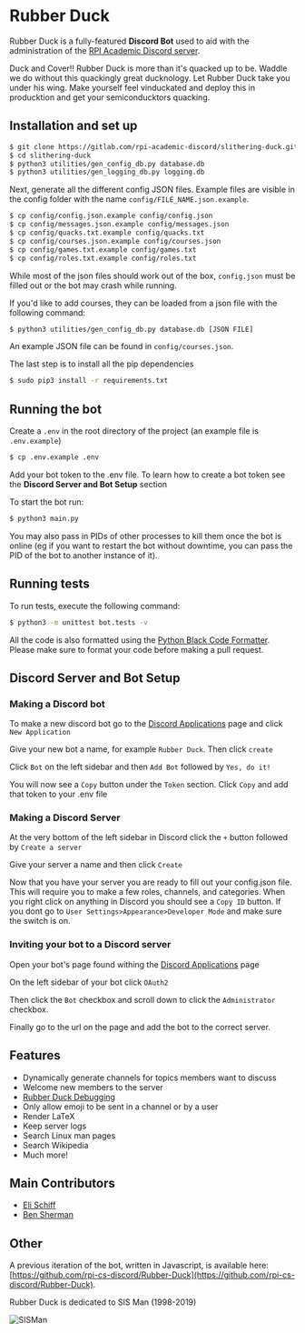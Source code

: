 Rubber Duck
======
Rubber Duck is a fully-featured **Discord Bot** used to aid with the administration of the [RPI Academic Discord server](https://rpi.chat/).

Duck and Cover!! Rubber Duck is more than it's quacked up to be. Waddle we do without this quackingly great ducknology. Let Rubber Duck take you under his wing. Make yourself feel vinduckated and deploy this in producktion and get your semiconducktors quacking.

## Installation and set up
```bash
$ git clone https://gitlab.com/rpi-academic-discord/slithering-duck.git
$ cd slithering-duck
$ python3 utilities/gen_config_db.py database.db
$ python3 utilities/gen_logging_db.py logging.db
```
Next, generate all the different config JSON files.  Example files are visible in the config folder with the name `config/FILE_NAME.json.example`.
```bash
$ cp config/config.json.example config/config.json
$ cp config/messages.json.example config/messages.json
$ cp config/quacks.txt.example config/quacks.txt
$ cp config/courses.json.example config/courses.json
$ cp config/games.txt.example config/games.txt
$ cp config/roles.txt.example config/roles.txt
```
While most of the json files should work out of the box, `config.json` must be filled out or the bot may crash while running.

If you'd like to add courses, they can be loaded from a json file with the following command:
```bash
$ python3 utilities/gen_config_db.py database.db [JSON FILE]
```
An example JSON file can be found in `config/courses.json`.

The last step is to install all the pip dependencies
```bash
$ sudo pip3 install -r requirements.txt
```

## Running the bot
Create a `.env` in the root directory of the project (an example file is `.env.example`)
```bash
$ cp .env.example .env
```
 Add your bot token to the .env file. To learn how to create a bot token see the **Discord Server and Bot Setup** section

 To start the bot run:
```bash
$ python3 main.py
```
You may also pass in PIDs of other processes to kill them once the bot is online (eg if you want to restart the bot without downtime, you can pass the PID of the bot to another instance of it).

## Running tests
To run tests, execute the following command:
```bash
$ python3 -m unittest bot.tests -v
```

All the code is also formatted using the [Python Black Code Formatter](https://pypi.org/project/black/). Please make sure to format your code before making a pull request.

## Discord Server and Bot Setup

### Making a Discord bot
To make a new discord bot go to the [Discord Applications](https://discordapp.com/developers/applications/) page and click `New Application`

Give your new bot a name, for example `Rubber Duck`. Then click `create`

Click `Bot` on the left sidebar and then `Add Bot` followed by `Yes, do it!`

You will now see a `Copy` button under the `Token` section. Click `Copy` and add that token to your .env file

### Making a Discord Server

At the very bottom of the left sidebar in Discord click the `+` button followed by `Create a server`

Give your server a name and then click `Create`

Now that you have your server you are ready to fill out your config.json file. This will require you to make a few roles, channels, and categories. When you right click on anything in Discord you should see a `Copy ID` button. If you dont go to `User Settings>Appearance>Developer Mode` and make sure the switch is on.

### Inviting your bot to a Discord server

Open your bot's page found withing the [Discord Applications](https://discordapp.com/developers/applications/) page

On the left sidebar of your bot click `OAuth2`

Then click the `Bot` checkbox and scroll down to click the `Administrator` checkbox.

Finally go to the url on the page and add the bot to the correct server.


## Features
- Dynamically generate channels for topics members want to discuss
- Welcome new members to the server
- [Rubber Duck Debugging](https://wikipedia.org/wiki/Rubber_duck_debugging)
- Only allow emoji to be sent in a channel or by a user
- Render LaTeX
- Keep server logs
- Search Linux man pages
- Search Wikipedia
- Much more!

## Main Contributors
* [Eli Schiff](https://github.com/elihschiff)
* [Ben Sherman](https://gitlab.com/benjaminrsherman)

## Other
A previous iteration of the bot, written in Javascript, is available here: [https://github.com/rpi-cs-discord/Rubber-Duck](https://github.com/rpi-cs-discord/Rubber-Duck).

Rubber Duck is dedicated to SIS Man (1998-2019)

![](https://imgur.com/oc2397H.gif "SISMan")
